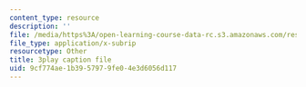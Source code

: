 ```yaml
---
content_type: resource
description: ''
file: /media/https%3A/open-learning-course-data-rc.s3.amazonaws.com/res-10-s95-physics-of-covid-19-transmission-fall-2020/9cf774ae1b3957979fe04e3d6056d117_kmpde1ZIqKA.vtt
file_type: application/x-subrip
resourcetype: Other
title: 3play caption file
uid: 9cf774ae-1b39-5797-9fe0-4e3d6056d117
---
```

